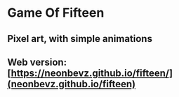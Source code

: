 # Game Of Fifteen
## Pixel art, with simple animations
## Web version: [https://neonbevz.github.io/fifteen/](neonbevz.github.io/fifteen)
